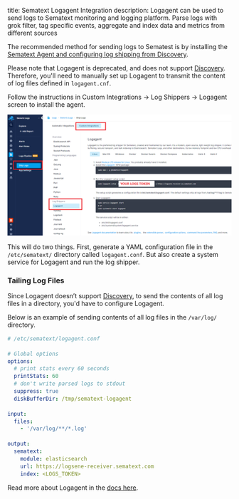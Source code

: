 title: Sematext Logagent Integration
description: Logagent can be used to send logs to Sematext monitoring and logging platform. Parse logs with grok filter, tag specific events, aggregate and index data and metrics from different sources

The recommended method for sending logs to Sematest is by installing the [Sematext Agent and configuring log shipping from Discovery](sending-log-events).

Please note that Logagent is deprecated, and does not support [Discovery](discovery/intro/). Therefore, you'll need to manually set up Logagent to transmit the content of log files defined in `logagent.cnf`.

Follow the instructions in Custom Integrations → Log Shippers → Logagent screen to install the agent.

![Logs App Logagent Instructions](../images/logs/logs-app-logagent-instructions.png)

This will do two things. First, generate a YAML configuration file in the `/etc/sematext/` directory called `logagent.conf`. But also create a system service for Logagent and run the log shipper.

### Tailing Log Files

Since Logagent doesn’t support [Discovery](discovery/intro/), to send the contents of all log files in a directory, you'd have to configure Logagent.

Below is an example of sending contents of all log files in the  `/var/log/` directory.

```yaml hl_lines="17 18 19"
# /etc/sematext/logagent.conf

# Global options
options:
  # print stats every 60 seconds 
  printStats: 60
  # don't write parsed logs to stdout
  suppress: true
  diskBufferDir: /tmp/sematext-logagent

input:
  files:
    - '/var/log/**/*.log'

output:
  sematext:
    module: elasticsearch
    url: https://logsene-receiver.sematext.com
    index: <LOGS_TOKEN>
```
Read more about Logagent in the [docs here](../logagent).
